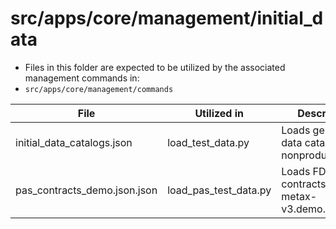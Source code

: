 # src/apps/core/management/initial_data

* Files in this folder are expected to be utilized by the associated management commands in:
* `src/apps/core/management/commands`

| File                         | Utilized in           | Description                                        |
|------------------------------|-----------------------|----------------------------------------------------|
| initial_data_catalogs.json   | load_test_data.py     | Loads generic data catalogs in nonproduction       |
| pas_contracts_demo.json.json | load_pas_test_data.py | Loads FDPAS contracts in metax-v3.demo.fairdata.fi |
